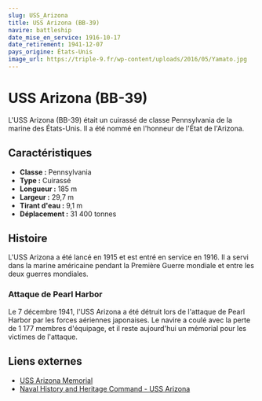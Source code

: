 ```yaml
---
slug: USS_Arizona
title: USS Arizona (BB-39)
navire: battleship
date_mise_en_service: 1916-10-17
date_retirement: 1941-12-07
pays_origine: États-Unis
image_url: https://triple-9.fr/wp-content/uploads/2016/05/Yamato.jpg
---
```


# USS Arizona (BB-39)

L'USS Arizona (BB-39) était un cuirassé de classe Pennsylvania de la marine des États-Unis. Il a été nommé en l'honneur de l'État de l'Arizona.
## Caractéristiques

- **Classe :** Pennsylvania
- **Type :** Cuirassé
- **Longueur :** 185 m
- **Largeur :** 29,7 m
- **Tirant d'eau :** 9,1 m
- **Déplacement :** 31 400 tonnes

## Histoire

L'USS Arizona a été lancé en 1915 et est entré en service en 1916. Il a servi dans la marine américaine pendant la Première Guerre mondiale et entre les deux guerres mondiales.

### Attaque de Pearl Harbor

Le 7 décembre 1941, l'USS Arizona a été détruit lors de l'attaque de Pearl Harbor par les forces aériennes japonaises. Le navire a coulé avec la perte de 1 177 membres d'équipage, et il reste aujourd'hui un mémorial pour les victimes de l'attaque.

## Liens externes

- [USS Arizona Memorial](https://www.nps.gov/valr/index.htm)
- [Naval History and Heritage Command - USS Arizona](https://www.history.navy.mil/our-collections/photography/us-navy-ships/battleships/arizona-bb-39.html)

